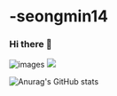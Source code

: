 # -seongmin14

### Hi there 👋

<!--
**Seongmin14/Seongmin14** is a ✨ _special_ ✨ repository because its `README.md` (this file) appears on your GitHub profile.

Here are some ideas to get you started:

- 🔭 I’m currently working on ...
- 🌱 I’m currently learning ...
- 👯 I’m looking to collaborate on ...
- 🤔 I’m looking for help with ...
- 💬 Ask me about ...
- 📫 How to reach me: ...
- 😄 Pronouns: ...
- ⚡ Fun fact: ...
-->

![images](https://github.com/Seongmin14/-seongmin14/assets/166467022/f926aceb-4496-4d4d-a5ed-81b61a94ae23)
<a href="https://www.instagram.com/seongmin5196/" target="_blank"><img src="https://img.shields.io/badge/김성민-0XFF?style=flat-square&logo=E4405F&logoColor=0XFFF"/></a>


![Anurag's GitHub stats](https://github-readme-stats.vercel.app/api?username=seongmin14&show_icons=true&theme=radical)

